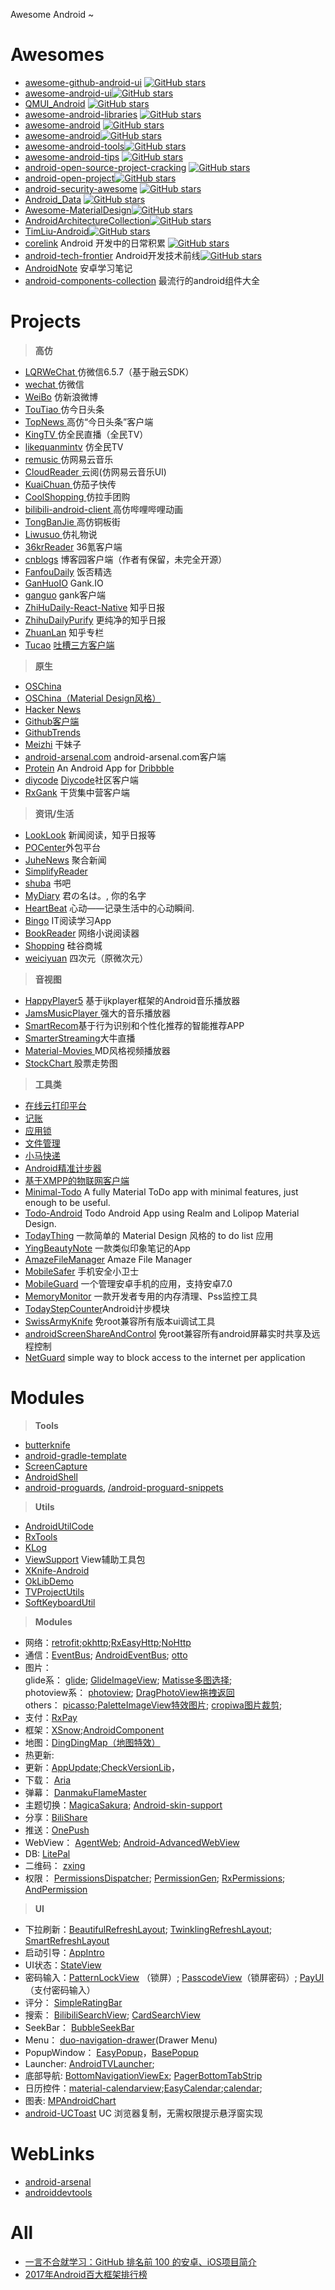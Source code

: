 Awesome Android ~

# Awesomes

- [awesome-github-android-ui](https://github.com/opendigg/awesome-github-android-ui) [![GitHub stars](https://img.shields.io/github/stars/opendigg/awesome-github-android-ui.svg?style=social&label=Star)](https://github.com/opendigg/awesome-github-android-ui)
- [awesome-android-ui](https://github.com/wasabeef/awesome-android-ui)[![GitHub stars](https://img.shields.io/github/stars/wasabeef/awesome-android-ui.svg?style=social&label=Star)](https://github.com/wasabeef/awesome-android-ui)
- [QMUI_Android](https://github.com/QMUI/QMUI_Android) [![GitHub stars](https://img.shields.io/github/stars/QMUI/QMUI_Android.svg?style=social&label=Star)](https://github.com/QMUI/QMUI_Android)
- [awesome-android-libraries](https://github.com/wasabeef/awesome-android-libraries) [![GitHub stars](https://img.shields.io/github/stars/wasabeef/awesome-android-libraries.svg?style=social&label=Star)](https://github.com/wasabeef/awesome-android-libraries)
- [awesome-android](https://github.com/JStumpp/awesome-android) [![GitHub stars](https://img.shields.io/github/stars/JStumpp/awesome-android.svg?style=social&label=Star)](https://github.com/JStumpp/awesome-android)
- [awesome-android](https://github.com/snowdream/awesome-android)[![GitHub stars](https://img.shields.io/github/stars/snowdream/awesome-android.svg?style=social&label=Star)](https://github.com/snowdream/awesome-android)
- [awesome-android-tools](https://github.com/wasabeef/awesome-android-tools)[![GitHub stars](https://img.shields.io/github/stars/wasabeef/awesome-android-tools.svg?style=social&label=Star)](https://github.com/wasabeef/awesome-android-tools)
- [awesome-android-tips](https://github.com/jiang111/awesome-android-tips) [![GitHub stars](https://img.shields.io/github/stars/jiang111/awesome-android-tips.svg?style=social&label=Star)](https://github.com/jiang111/awesome-android-tips)
- [android-open-source-project-cracking](https://github.com/wingjay/android-open-source-project-cracking) [![GitHub stars](https://img.shields.io/github/stars/wingjay/android-open-source-project-cracking.svg?style=social&label=Star)](https://github.com/wingjay/android-open-source-project-cracking)
- [android-open-project](https://github.com/Trinea/android-open-project)[![GitHub stars](https://img.shields.io/github/stars/Trinea/android-open-project.svg?style=social&label=Star)](https://github.com/Trinea/android-open-project)
- [android-security-awesome](https://github.com/ashishb/android-security-awesome) [![GitHub stars](https://img.shields.io/github/stars/ashishb/android-security-awesome.svg?style=social&label=Star)](https://github.com/ashishb/android-security-awesome)
- [Android_Data](https://github.com/Freelander/Android_Data) [![GitHub stars](https://img.shields.io/github/stars/Freelander/Android_Data.svg?style=social&label=Star)](https://github.com/Freelander/Android_Data)
- [Awesome-MaterialDesign](https://github.com/lightSky/Awesome-MaterialDesign)[![GitHub stars](https://img.shields.io/github/stars/lightSky/Awesome-MaterialDesign.svg?style=social&label=Star)](https://github.com/lightSky/Awesome-MaterialDesign)
- [AndroidArchitectureCollection](https://github.com/CameloeAnthony/AndroidArchitectureCollection)[![GitHub stars](https://img.shields.io/github/stars/CameloeAnthony/AndroidArchitectureCollection.svg?style=social&label=Star)](https://github.com/CameloeAnthony/AndroidArchitectureCollection)
- [TimLiu-Android](https://github.com/Tim9Liu9/TimLiu-Android)[![GitHub stars](https://img.shields.io/github/stars/Tim9Liu9/TimLiu-Android.svg?style=social&label=Star)](https://github.com/Tim9Liu9/TimLiu-Android)
- [corelink](https://github.com/lizhangqu/corelink) Android 开发中的日常积累 [![GitHub stars](https://img.shields.io/github/stars/lizhangqu/corelink.svg?style=social&label=Star)](https://github.com/lizhangqu/corelink)
- [android-tech-frontier](https://github.com/bboyfeiyu/android-tech-frontier) Android开发技术前线[![GitHub stars](https://img.shields.io/github/stars/bboyfeiyu/android-tech-frontier.svg?style=social&label=Star)](https://github.com/bboyfeiyu/android-tech-frontier)
- [AndroidNote](https://github.com/GcsSloop/AndroidNote ) 安卓学习笔记
- [android-components-collection](http://colobu.com/2014/08/15/android-components-collection/) 最流行的android组件大全


# Projects

> **高仿**

- [LQRWeChat ](https://github.com/GitLqr/LQRWeChat) 仿微信6.5.7（基于融云SDK）    
- [wechat ](https://github.com/motianhuo/wechat)  仿微信   
- [WeiBo](https://github.com/wenmingvs/WeiBo)   仿新浪微博   
- [TouTiao ](https://github.com/chaychan/TouTiao)仿今日头条   
- [TopNews  ](https://github.com/Rano1/TopNews) 高仿“今日头条”客户端   
- [KingTV ](https://github.com/jenly1314/KingTV) 仿全民直播（全民TV）  
- [likequanmintv](https://github.com/a371166028/likequanmintv) 仿全民TV
- [remusic ](https://github.com/aa112901/remusic) 仿网易云音乐   
- [CloudReader ](https://github.com/youlookwhat/CloudReader) 云阅(仿网易云音乐UI)   
- [KuaiChuan ](https://github.com/mayubao/KuaiChuan)仿茄子快传   
- [CoolShopping ](https://github.com/myxh/CoolShopping)仿拉手团购  
- [bilibili-android-client ](https://github.com/HotBitmapGG/bilibili-android-client) 高仿哔哩哔哩动画   
- [TongBanJie ](https://github.com/movexmanlife/TongBanJie)高仿铜板街  
- [Liwusuo ](https://github.com/Orangelittle/Liwusuo)仿礼物说   
- [36krReader](https://github.com/kinneyyan/36krReader) 36氪客户端  
- [cnblogs](https://github.com/avenwu/cnblogs) 博客园客户端（作者有保留，未完全开源）
- [FanfouDaily](https://github.com/Anthonyeef/FanfouDaily) 饭否精选  
- [GanHuoIO](https://github.com/burgessjp/GanHuoIO)  Gank.IO
- [ganguo](https://github.com/yanyiqun001/ganguo) gank客户端
- [ZhiHuDaily-React-Native](https://github.com/race604/ZhiHuDaily-React-Native) 知乎日报
- [ZhihuDailyPurify](https://github.com/izzyleung/ZhihuDailyPurify) 更纯净的知乎日报   
- [ZhuanLan](https://github.com/bxbxbai/ZhuanLan) 知乎专栏 
- [Tucao](https://github.com/blackbbc/Tucao)  [吐槽三方客户端](http://www.tucao.tv/)

> **原生** 

- [OSChina](http://git.oschina.net/oschina/android-app)
- [OSChina（Material Design风格）](http://git.oschina.net/handoop/FlowGeek)
- [Hacker News](https://github.com/hidroh/materialistic)
- [Github客户端](https://github.com/TellH/GitClub) 
- [GithubTrends](https://github.com/laowch/GithubTrends) 
- [Meizhi](https://github.com/drakeet/Meizhi) 干妹子 
- [android-arsenal.com](https://github.com/vbauer/android-arsenal.com) android-arsenal.com客户端 
- [Protein](https://github.com/gejiaheng/Protein) An Android App for [Dribbble](https://dribbble.com/)  
- [diycode](https://github.com/GcsSloop/diycode) [Diycode](https://www.diycode.cc/)社区客户端
- [RxGank](https://github.com/sfsheng0322/RxGank) 干货集中营客户端

> **资讯/生活**
  
- [LookLook](https://github.com/xinghongfei/LookLook) 新闻阅读，知乎日报等
- [POCenter](https://github.com/ittianyu/POCenter)外包平台
- [JuheNews](https://github.com/onlyloveyd/JuheNews)  聚合新闻
- [SimplifyReader](https://github.com/SkillCollege/SimplifyReader)
- [shuba](https://github.com/liuguangqiang/shuba) 书吧
- [MyDiary](https://github.com/erttyy8821/MyDiary)  君の名は。, 你的名字  
- [HeartBeat](https://github.com/maxiee/HeartBeat)  心动——记录生活中的心动瞬间.
- [Bingo](https://github.com/sfsheng0322/Bingo) IT阅读学习App
- [BookReader](https://github.com/JustWayward/BookReader)  网络小说阅读器
- [Shopping](https://github.com/atguigu01/Shopping) 硅谷商城
- [weiciyuan](https://github.com/qii/weiciyuan) 四次元（原微次元）

> **音视图**

- [HappyPlayer5](https://github.com/zhangliangming/HappyPlayer5)  基于ijkplayer框架的Android音乐播放器
- [JamsMusicPlayer ](https://github.com/psaravan/JamsMusicPlayer) 强大的音乐播放器
- [SmartRecom](https://github.com/LRH1993/SmartRecom)基于行为识别和个性化推荐的智能推荐APP
- [SmarterStreaming](https://github.com/daniulive/SmarterStreaming)大牛直播
- [Material-Movies ](https://github.com/saulmm/Material-Movies)  MD风格视频播放器
- [StockChart ](https://github.com/AndroidJiang/StockChart) 股票走势图


> **工具类**

- [在线云打印平台](https://github.com/LehmanHe/A4print)
- [记账](https://github.com/Nightonke/CoCoin)
- [应用锁](https://github.com/lizixian18/AppLock)
- [文件管理](https://github.com/codekidX/storage-chooser)
- [小马快递](https://github.com/wangchenyan/PonyExpress)
- [Android精准计步器](https://github.com/linglongxin24/DylanStepCount)
- [基于XMPP的物联网客户端](https://github.com/tiandawu/IotXmpp)
- [Minimal-Todo](https://github.com/avjinder/Minimal-Todo)
A fully Material ToDo app with minimal features, just enough to be useful.
- [Todo-Android](https://github.com/rakuishi/Todo-Android)
Todo Android App using Realm and Lolipop Material Design.
- [TodayThing](https://github.com/zhenghuiy/TodayThing)  一款简单的 Material Design 风格的 to do list 应用
- [YingBeautyNote](https://github.com/HuTianQi/YingBeautyNote) 一款类似印象笔记的App
- [AmazeFileManager](https://github.com/arpitkh96/AmazeFileManager)  Amaze File Manager
- [MobileSafer](https://github.com/msAndroid/MobileSafer)  手机安全小卫士
- [MobileGuard](https://github.com/ittianyu/MobileGuard) 一个管理安卓手机的应用，支持安卓7.0 
- [MemoryMonitor](https://github.com/cundong/MemoryMonitor) 一款开发者专用的内存清理、Pss监控工具    
- [TodayStepCounter](https://github.com/jiahongfei/TodayStepCounter)Android计步模块     
- [SwissArmyKnife](https://github.com/android-notes/SwissArmyKnife) 免root兼容所有版本ui调试工具
- [androidScreenShareAndControl](https://github.com/android-notes/androidScreenShareAndControl) 免root兼容所有android屏幕实时共享及远程控制
- [NetGuard](https://github.com/M66B/NetGuard) simple way to block access to the internet per application


# Modules

> **Tools**   

- [butterknife](https://github.com/JakeWharton/butterknife)
- [android-gradle-template](https://github.com/nenick/android-gradle-template)
- [ScreenCapture](https://github.com/goodbranch/ScreenCapture)
- [AndroidShell](https://github.com/jaredrummler/AndroidShell)
- [android-proguards](https://github.com/yongjhih/android-proguards), [/android-proguard-snippets](https://github.com/krschultz/android-proguard-snippets)

> **Utils**

- [AndroidUtilCode](https://github.com/Blankj/AndroidUtilCode)
- [RxTools](https://github.com/vondear/RxTools)
- [KLog](https://github.com/ZhaoKaiQiang/KLog)
- [ViewSupport](https://github.com/GcsSloop/ViewSupport) View辅助工具包
- [XKnife-Android](https://github.com/SkySeraph-XKnife/XKnife-Android)
- [OkLibDemo](https://github.com/huangweicai/OkLibDemo)
- [TVProjectUtils](https://github.com/genius158/TVProjectUtils)
- [SoftKeyboardUtil](https://github.com/zybieku/SoftKeyboardUtil)

> **Modules**

- 网络：[retrofit](https://github.com/square/retrofit);[okhttp](https://github.com/square/okhttp);[RxEasyHttp](https://github.com/zhou-you/RxEasyHttp);[NoHttp](https://github.com/yanzhenjie/NoHttp)
- 通信：[EventBus](https://github.com/greenrobot/EventBus); [AndroidEventBus](https://github.com/hehonghui/AndroidEventBus); [otto](https://github.com/square/otto)
- 图片：    
glide系： [glide](https://github.com/bumptech/glide); [GlideImageView](https://github.com/sfsheng0322/GlideImageView); [Matisse多图选择](https://github.com/zhihu/Matisse);  
photoview系： [photoview](https://github.com/chrisbanes/PhotoView); [DragPhotoView拖拽返回](https://github.com/githubwing/DragPhotoView)  
others： [picasso](https://github.com/square/picasso);[PaletteImageView特效图片](https://github.com/DingMouRen/PaletteImageView); [cropiwa图片裁剪](https://github.com/steelkiwi/cropiwa);    
- 支付：[RxPay](https://github.com/Cuieney/RxPay)  
- 框架：[XSnow](https://github.com/xiaoyaoyou1212/XSnow);[AndroidComponent](https://github.com/mqzhangw/AndroidComponent)  
- 地图：[DingDingMap（地图特效）](https://github.com/DingMouRen/DingDingMap)  
- 热更新: 
- 更新：[AppUpdate](https://github.com/WVector/AppUpdate);[CheckVersionLib](https://github.com/AlexLiuSheng/CheckVersionLib)，  
- 下载： [Aria](https://github.com/AriaLyy/Aria)  
- 弹幕： [DanmakuFlameMaster](https://github.com/Bilibili/DanmakuFlameMaster)  
- 主题切换：[MagicaSakura](https://github.com/Bilibili/MagicaSakura); [Android-skin-support](https://github.com/ximsfei/Android-skin-support)   
- 分享：[BiliShare](https://github.com/Bilibili/BiliShare)  
- 推送：[OnePush](https://github.com/pengyuantao/OnePush)  
- WebView： [AgentWeb](https://github.com/Justson/AgentWeb); [Android-AdvancedWebView](https://github.com/delight-im/Android-AdvancedWebView)  
- DB: [LitePal](https://github.com/LitePalFramework/LitePal)  
- 二维码： [zxing](https://github.com/zxing/zxing)  
- 权限： [PermissionsDispatcher](https://github.com/permissions-dispatcher/PermissionsDispatcher); [PermissionGen](https://github.com/lovedise/PermissionGen); [RxPermissions](https://github.com/tbruyelle/RxPermissions); [AndPermission](https://github.com/yanzhenjie/AndPermission)  

> **UI**

- 下拉刷新：[BeautifulRefreshLayout](https://github.com/android-cjj/BeautifulRefreshLayout); [TwinklingRefreshLayout](https://github.com/lcodecorex/TwinklingRefreshLayout); [SmartRefreshLayout](https://github.com/scwang90/SmartRefreshLayout)  
- 启动引导：[AppIntro](https://github.com/apl-devs/AppIntro)
- UI状态：[StateView](https://github.com/nukc/StateView)
- 密码输入：[PatternLockView](https://github.com/aritraroy/PatternLockView) （锁屏）; [PasscodeView](https://github.com/hanks-zyh/PasscodeView)（锁屏密码）; [PayUI](https://github.com/a5533348/PayUI)（支付密码输入）
- 评分： [SimpleRatingBar](https://github.com/ome450901/SimpleRatingBar) 
- 搜索： [BilibiliSearchView](https://github.com/didixyy/BilibiliSearchView); [CardSearchView](https://github.com/limuyang2/CardSearchView)
- SeekBar： [BubbleSeekBar](https://github.com/sathishmscict/BubbleSeekBar) 
- Menu： [duo-navigation-drawer](https://github.com/PSD-Company/duo-navigation-drawer)(Drawer Menu)
- PopupWindow： [EasyPopup](https://github.com/zyyoona7/EasyPopup)，[BasePopup](https://github.com/razerdp/BasePopup)   
- Launcher:  [AndroidTVLauncher](https://github.com/JackyAndroid/AndroidTVLauncher); 
- 底部导航: [BottomNavigationViewEx](https://github.com/ittianyu/BottomNavigationViewEx); [PagerBottomTabStrip](https://github.com/tyzlmjj/PagerBottomTabStrip)
- 日历控件：[material-calendarview](https://github.com/prolificinteractive/material-calendarview);[EasyCalendar](https://github.com/shichaohui/EasyCalendar);[calendar](https://github.com/AppianZ/calendar);
- 图表: [MPAndroidChart](https://github.com/PhilJay/MPAndroidChart )
- [android-UCToast](https://github.com/liaohuqiu/android-UCToast) UC 浏览器复制，无需权限提示悬浮窗实现

# WebLinks

- [android-arsenal](https://android-arsenal.com/)
- [androiddevtools](http://www.androiddevtools.cn/)



# All

- [一言不合就学习：GitHub 排名前 100 的安卓、iOS项目简介](http://www.devstore.cn/essay/essayInfo/6485.html)
- [2017年Android百大框架排行榜](http://www.cnblogs.com/jincheng-yangchaofan/articles/7018780.html)
